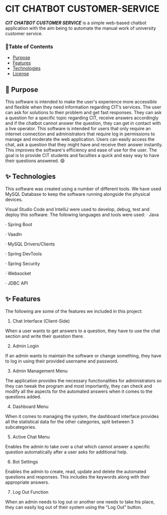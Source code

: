 # CIT CHATBOT CUSTOMER-SERVICE


***CIT CHATBOT CUSTOMER SERVICE*** is a simple web-based chatbot application with the aim being to automate the manual work of university customer service.

### 📑Table of Contents
- [Purpose](#-purpose)
- [Features](#-features)
- [Technologies](#-technologies)
- [License](#-license)

## 🤔 Purpose
This software is intended to make the user's experience more accessible and flexible when they need information regarding CIT’s services. The user can ask for solutions to their problem and get fast responses. They can ask a question for a specific topic regarding CIT, receive answers accordingly and if the chatbot cannot answer the question, they can get in contact with a live operator. This software is intended for users that only require an internet connection and administrators that require log in permissions to manage and moderate the web application. Users can easily access the chat, ask a question that they might have and receive their answer instantly. This improves the software's efficiency and ease of use for the user. The goal is to provide CIT students and faculties a quick and easy way to have their questions answered. :smile:







## ✨ Technologies


This software was created using a number of different tools. We have used MySQL Database to keep the software running alongside the physical devices.

Visual Studio Code and IntelliJ were used to develop, debug, test and deploy this software. The following languages and tools were used:
·	Java

·	Spring Boot

·	Vaadin

·	MySQL Drivers/Clients

·	Spring DevTools

·	Spring Security

·	Websocket

·	JDBC API



## ✨ Features
The following are some of the features we included in this project:

1. Chat Interface (Client-Side)

When a user wants to get answers to a question, they have to use the chat section and write their question there. 


2. Admin Login

If an admin wants to maintain the software or change something, they have to log in using their provided username and password.


3. Admin Management Menu

The application provides the necessary functionalities for administrators so they can tweak the program and most importantly, they can check and modify all the aspects for the automated answers when it comes to the questions added.


4. Dashboard Menu

When it comes to managing the system, the dashboard interface provides all the statistical data for the other categories, split between 3 subcategories.


5. Active Chat Menu

Enables the admin to take over a chat which cannot answer a specific question automatically after a user asks for additional help.


6. Bot Settings

Enables the admin to create, read, update and delete the automated questions and responses. This includes the keywords along with their appropriate answers.


7. Log Out Function

When an admin needs to log out or another one needs to take his place, they can easily log out of their system using the “Log Out” button. 

